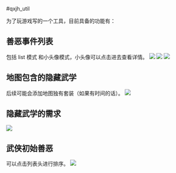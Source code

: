 #qxjh_util

为了玩游戏写的一个工具，目前具备的功能有：
## 善恶事件列表
包括 list 模式 和小头像模式，小头像可以点击进去查看详情。
![](https://github.com/Duyan8035/qxjh_util/blob/7a15341c8a39152e20bb05626eac498826041be9/img/Screenshot_2019-04-21-22-18-29-305_com.dy.qxjhuti.png)
![](https://github.com/Duyan8035/qxjh_util/blob/7a15341c8a39152e20bb05626eac498826041be9/img/Screenshot_2019-04-21-22-18-33-001_com.dy.qxjhuti.png)
![](https://github.com/Duyan8035/qxjh_util/blob/7a15341c8a39152e20bb05626eac498826041be9/img/Screenshot_2019-04-21-22-18-36-731_com.dy.qxjhuti.png)

## 地图包含的隐藏武学
后续可能会添加地图独有套装（如果有时间的话）。
![](https://github.com/Duyan8035/qxjh_util/blob/7a15341c8a39152e20bb05626eac498826041be9/img/Screenshot_2019-04-21-22-18-44-174_com.dy.qxjhuti.png)

## 隐藏武学的需求
![](https://github.com/Duyan8035/qxjh_util/blob/7a15341c8a39152e20bb05626eac498826041be9/img/Screenshot_2019-04-21-22-18-51-959_com.dy.qxjhuti.png)

## 武侠初始善恶
可以点击列表头进行排序。
![](https://github.com/Duyan8035/qxjh_util/blob/7a15341c8a39152e20bb05626eac498826041be9/img/Screenshot_2019-04-21-22-19-02-648_com.dy.qxjhuti.png)
